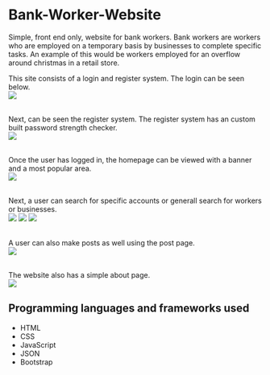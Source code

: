 <h1>Bank-Worker-Website</h1>

Simple, front end only, website for bank workers. Bank workers are workers who are employed on a temporary basis by businesses to complete specific tasks. An example of this would be workers employed for an overflow around christmas in a retail store.<br>

This site consists of a login and register system. The login can be seen below.<br>
![](https://i.imgur.com/PIMkdwX.png)<br><br>

Next, can be seen the register system. The register system has an custom built password strength checker.<br>
![](https://i.imgur.com/znBd91g.png)<br><br>

Once the user has logged in, the homepage can be viewed with a banner and a most popular area. <br>
![](https://i.imgur.com/WZQH3l6.png)<br><br>

Next, a user can search for specific accounts or generall search for workers or businesses.<br>
![](https://i.imgur.com/JBaA2fp.png) ![](https://i.imgur.com/pvurRE5.png) ![](https://i.imgur.com/SrgNTXN.png)<br><br>

A user can also make posts as well using the post page.<br>
![](https://i.imgur.com/2SA5qjJ.png)<br><br>

The website also has a simple about page.<br>
![](https://i.imgur.com/izTTLVJ.png)

<h2>Programming languages and frameworks used</h2>

- HTML
- CSS
- JavaScript
- JSON
- Bootstrap

